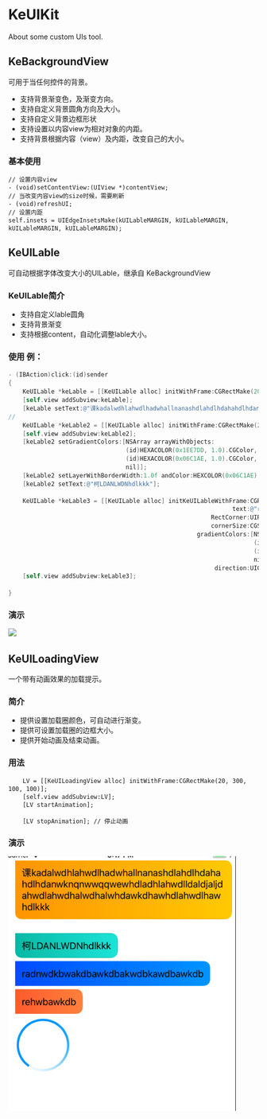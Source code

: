 # KeUIKit
About some custom UIs tool. 


## KeBackgroundView
可用于当任何控件的背景。
- 支持背景渐变色，及渐变方向。
- 支持自定义背景圆角方向及大小。
- 支持自定义背景边框形状
- 支持设置以内容view为相对对象的内距。
- 支持背景根据内容（view）及内距，改变自己的大小。

### 基本使用
``` oc
// 设置内容view
- (void)setContentView:(UIView *)contentView;
// 当改变内容view的size时候，需要刷新
- (void)refreshUI;
// 设置内距
self.insets = UIEdgeInsetsMake(kUILableMARGIN, kUILableMARGIN, kUILableMARGIN, kUILableMARGIN);
```

## KeUILable
可自动根据字体改变大小的UILable，继承自 KeBackgroundView

### KeUILable简介
- 支持自定义lable圆角
- 支持背景渐变
- 支持根据content，自动化调整lable大小。

### 使用 例：
``` Objective-C
- (IBAction)click:(id)sender
{
    KeUILable *keLable = [[KeUILable alloc] initWithFrame:CGRectMake(20, 20, 100, 40)];
    [self.view addSubview:keLable];
    [keLable setText:@"课kadalwdhlahwdlhadwhallnanashdlahdlhdahahdlhdanwknqnwwqqwewhdladhlahwdlldaldjaljdahwdlahwdhalwdhalwhdawkdhawhdlahwdlhawhdlkkk"];
//
    KeUILable *keLable2 = [[KeUILable alloc] initWithFrame:CGRectMake(20, 150, 100, 40)];
    [self.view addSubview:keLable2];
    [keLable2 setGradientColors:[NSArray arrayWithObjects:
                                 (id)HEXACOLOR(0x1EE7DD, 1.0).CGColor,
                                 (id)HEXACOLOR(0x06C1AE, 1.0).CGColor,
                                 nil]];
    [keLable2 setLayerWithBorderWidth:1.0f andColor:HEXCOLOR(0x06C1AE).CGColor];
    [keLable2 setText:@"柯LDANLWDNhdlkkk"];
    
    KeUILable *keLable3 = [[KeUILable alloc] initKeUILableWithFrame:CGRectMake(20, 200, 100, 40)
                                                               text:@"radnwdkbwakdbawkdbakwdbkawdbawkdb"
                                                         RectCorner:UIRectCornerTopRight | UIRectCornerBottomRight
                                                         cornerSize:CGSizeMake(kCornerSize, kCornerSize)
                                                     gradientColors:[NSArray arrayWithObjects:
                                                                     (id)HEXACOLOR(0x009FFF, 1.0).CGColor,
                                                                     (id)HEXACOLOR(0x0055FF, 1.0).CGColor,
                                                                     nil]
                                                          direction:UIGradientColorDirectionRightToLeft];
    [self.view addSubview:keLable3];

}
```

### 演示
![](https://github.com/KeSDK/KeUIKit/blob/master/IMG_3724.GIF)


## KeUILoadingView
一个带有动画效果的加载提示。

### 简介
- 提供设置加载圈颜色，可自动进行渐变。
- 提供可设置加载圈的边框大小。
- 提供开始动画及结束动画。

### 用法
``` oc
    LV = [[KeUILoadingView alloc] initWithFrame:CGRectMake(20, 300, 100, 100)];
    [self.view addSubview:LV];
    [LV startAnimation];
    
    [LV stopAnimation]; // 停止动画
```

### 演示
![](https://github.com/KeSDK/KeUIKit/blob/master/loadingpic.png)



